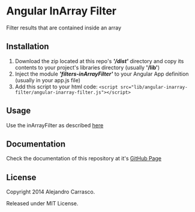 Angular InArray Filter
======================

Filter results that are contained inside an array

Installation
------------

1. Download the zip located at this repo's ***'/dist'*** directory and copy its contents to your project's libraries directory (usually **'/lib'**)
2. Inject the module ***'filters-inArrayFilter'*** to your Angular App definition (usually in your app.js file)
3. Add this script to your html code: ```<script src="lib/angular-inarray-filter/angular-inarray-filter.js"></script>```
 
Usage
-----

Use the inArrayFilter as described [here](http://alejandrocarrasco.github.io/angular-inarray-filter/#usage "angular-inarray-filter by Alejandro Carrasco")

Documentation
-------------

Check the documentation of this repository at it's [GitHub Page](http://alejandrocarrasco.github.io/angular-inarray-filter/ "angular-inarray-filter by Alejandro Carrasco")

License
-------

Copyright 2014 Alejandro Carrasco.

Released under MIT License.
